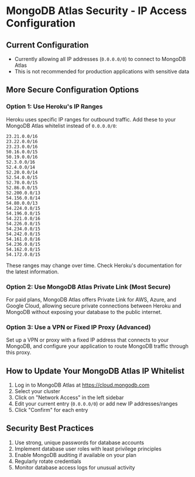 # MongoDB Atlas Security - IP Access Configuration

## Current Configuration
- Currently allowing all IP addresses (`0.0.0.0/0`) to connect to MongoDB Atlas
- This is not recommended for production applications with sensitive data

## More Secure Configuration Options

### Option 1: Use Heroku's IP Ranges
Heroku uses specific IP ranges for outbound traffic. Add these to your MongoDB Atlas whitelist instead of `0.0.0.0/0`:

```
23.21.0.0/16
23.22.0.0/16  
23.23.0.0/16
50.16.0.0/15
50.19.0.0/16
52.3.0.0/16
52.4.0.0/14
52.20.0.0/14
52.54.0.0/15
52.70.0.0/15
52.86.0.0/15
52.200.0.0/13
54.156.0.0/14
54.80.0.0/13
54.224.0.0/15
54.196.0.0/15
54.221.0.0/16
54.226.0.0/15
54.234.0.0/15
54.242.0.0/15
54.161.0.0/16
54.236.0.0/15
54.162.0.0/15
54.172.0.0/15
```

These ranges may change over time. Check Heroku's documentation for the latest information.

### Option 2: Use MongoDB Atlas Private Link (Most Secure)
For paid plans, MongoDB Atlas offers Private Link for AWS, Azure, and Google Cloud, allowing secure private connections between Heroku and MongoDB without exposing your database to the public internet.

### Option 3: Use a VPN or Fixed IP Proxy (Advanced)
Set up a VPN or proxy with a fixed IP address that connects to your MongoDB, and configure your application to route MongoDB traffic through this proxy.

## How to Update Your MongoDB Atlas IP Whitelist

1. Log in to MongoDB Atlas at https://cloud.mongodb.com
2. Select your cluster
3. Click on "Network Access" in the left sidebar
4. Edit your current entry (`0.0.0.0/0`) or add new IP addresses/ranges
5. Click "Confirm" for each entry

## Security Best Practices

1. Use strong, unique passwords for database accounts
2. Implement database user roles with least privilege principles 
3. Enable MongoDB auditing if available on your plan
4. Regularly rotate credentials
5. Monitor database access logs for unusual activity
